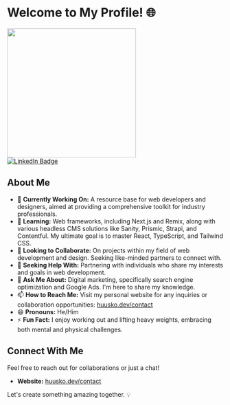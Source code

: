 # Welcome to My Profile! 🌐

<div id="header" align="left">
  <img src="https://i.imgur.com/OOpRj.gif" width="300"/>
</div>

<div id="badges">
  <a target="_blank" href="https://www.linkedin.com/in/aleksihuusko/">
    <img src="https://img.shields.io/badge/LinkedIn-blue?style=for-the-badge&logo=linkedin&logoColor=white" alt="LinkedIn Badge"/>
  </a>
</div>

## About Me

- 🔭 **Currently Working On:** A resource base for web developers and designers, aimed at providing a comprehensive toolkit for industry professionals.
- 🌱 **Learning:** Web frameworks, including Next.js and Remix, along with various headless CMS solutions like Sanity, Prismic, Strapi, and Contentful. My ultimate goal is to master React, TypeScript, and Tailwind CSS.
- 👯 **Looking to Collaborate:** On projects within my field of web development and design. Seeking like-minded partners to connect with.
- 🤔 **Seeking Help With:** Partnering with individuals who share my interests and goals in web development.
- 💬 **Ask Me About:** Digital marketing, specifically search engine optimization and Google Ads. I'm here to share my knowledge.
- 📫 **How to Reach Me:** Visit my personal website for any inquiries or collaboration opportunities: [huusko.dev/contact](http://huusko.dev/contact)
- 😄 **Pronouns:** He/Him
- ⚡ **Fun Fact:** I enjoy working out and lifting heavy weights, embracing both mental and physical challenges.

## Connect With Me

Feel free to reach out for collaborations or just a chat!

- **Website:** [huusko.dev/contact](http://huusko.dev/contact)

Let's create something amazing together. 💡
